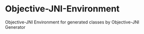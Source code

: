 # Objective-JNI-Environment
Objective-JNI Environment for generated classes by Objective-JNI Generator
